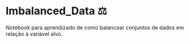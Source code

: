 # Imbalanced_Data :balance_scale:

Notebook para aprendizado de como balancear conjuntos de dados em relação à variável alvo.
